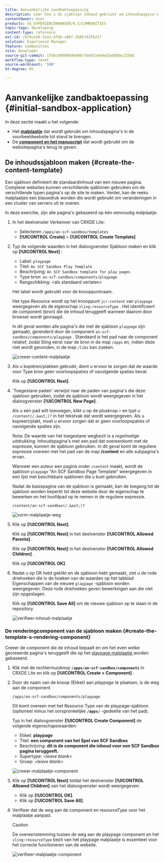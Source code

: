 ```yaml
---
title: Aanvankelijke zandbaktoepassing
description: Leer hoe u de sjabloon Inhoud gebruikt om inhoudspagina's en een component en script te maken waarmee websitepagina's worden weergegeven.
contentOwner: User
products: SG_EXPERIENCEMANAGER/6.5/COMMUNITIES
topic-tags: developing
content-type: reference
exl-id: cbf9ce36-53a2-4f4b-a96f-3b05743f6217
solution: Experience Manager
feature: Communities
role: Developer
source-git-commit: 1f56c99980846400cfde8fa4e9a55e885bc2258d
workflow-type: tm+mt
source-wordcount: '599'
ht-degree: 0%

---
```


# Aanvankelijke zandbaktoepassing {#initial-sandbox-application}

In deze sectie maakt u het volgende:

* Het **[malplaatje](#createthepagetemplate)** dat wordt gebruikt om inhoudspagina&#39;s in de voorbeeldwebsite tot stand te brengen.
* De **[component en het manuscript](#create-the-template-s-rendering-component)** dat wordt gebruikt om de websitepagina&#39;s terug te geven.

## De inhoudssjabloon maken {#create-the-content-template}

Een sjabloon definieert de standaardinhoud van een nieuwe pagina. Complexe websites kunnen verschillende sjablonen gebruiken om de verschillende typen pagina&#39;s op de site te maken. Verder, kan de reeks malplaatjes een blauwdruk worden die wordt gebruikt om veranderingen in een cluster van servers uit te voeren.

In deze exercitie, zijn alle pagina&#39;s gebaseerd op één eenvoudig malplaatje.

1. In het deelvenster Verkenner van CRXDE Lite:

   * Selecteren `/apps/an-scf-sandbox/templates`
   * **[!UICONTROL Create]** > **[!UICONTROL Create Template]**

1. Typ de volgende waarden in het dialoogvenster Sjabloon maken en klik op **[!UICONTROL Next]** :

   * Label: `playpage`
   * Titel: `An SCF Sandbox Play Template`
   * Beschrijving: `An SCF Sandbox template for play pages`
   * Type bron: `an-scf-sandbox/components/playpage`
   * Rangschikking: &lt;als standaard verlaten>

   Het label wordt gebruikt voor de knooppuntnaam.

   Het type Resource wordt op het knooppunt `jcr:content` van `playpage` weergegeven als de eigenschap `sling:resourceType` . Het identificeert de component (bron) die de inhoud teruggeeft wanneer daarom door browser wordt gevraagd.

   In dit geval worden alle pagina&#39;s die met de sjabloon `playpage` zijn gemaakt, gerenderd door de component `an-scf-sandbox/components/playpage` . Standaard is het pad naar de component relatief, zodat Sling eerst naar de bron in de map `/apps` en, indien deze niet wordt gevonden, in de map `/libs` kan zoeken.

   ![ creeer-content-malplaatje ](assets/create-content-template-1.png)

1. Als u kopiëren/plakken gebruikt, dient u ervoor te zorgen dat de waarde voor Type bron geen voorloopspaties of navolgende spaties bevat.

   Klik op **[!UICONTROL Next]**.

1. &#39;Toegestane paden&#39; verwijst naar de paden van pagina&#39;s die deze sjabloon gebruiken, zodat de sjabloon wordt weergegeven in het dialoogvenster **[!UICONTROL New Page]** .

   Als u een pad wilt toevoegen, klikt u op de plusknop `+` en typt u `/content(/.&ast;)?` in het tekstvak dat wordt weergegeven. Als u kopieert/plakt, moet u ervoor zorgen dat er geen voorloopspaties of navolgende spaties zijn.

   Nota: De waarde van het toegestane wegbezit is a *regelmatige uitdrukking*. Inhoudspagina&#39;s met een pad dat overeenkomt met de expressie, kunnen de sjabloon gebruiken. In dit geval komt de reguliere expressie overeen met het pad van de map **/content** en alle subpagina&#39;s ervan.

   Wanneer een auteur een pagina onder `/content` maakt, wordt de sjabloon `playpage` &quot;An SCF Sandbox Page Template&quot; weergegeven in een lijst met beschikbare sjablonen die u kunt gebruiken.

   Nadat de basispagina van de sjabloon is gemaakt, kan de toegang tot de sjabloon worden beperkt tot deze website door de eigenschap te bewerken en het hoofdpad op te nemen in de reguliere expressie.

   `/content/an-scf-sandbox(/.&ast;)?`

   ![ vorm-malplaatje-weg ](assets/configure-template-path.png)

1. Klik op **[!UICONTROL Next]**.

   Klik op **[!UICONTROL Next]** in het deelvenster **[!UICONTROL Allowed Parents]** .

   Klik op **[!UICONTROL Next]** in het deelvenster **[!UICONTROL Allowed Children]** .

   Klik op **[!UICONTROL OK]**.

1. Nadat u op OK hebt geklikt en de sjabloon hebt gemaakt, ziet u de rode driehoeken die in de hoeken van de waarden op het tabblad Eigenschappen van de nieuwe `playpage` -sjabloon worden weergegeven. Deze rode driehoeken geven bewerkingen aan die niet zijn opgeslagen.

   Klik op **[!UICONTROL Save All]** om de nieuwe sjabloon op te slaan in de repository.

   ![ verifieer-inhoud-malplaatje ](assets/verify-content-template.png)

### De renderingcomponent van de sjabloon maken {#create-the-template-s-rendering-component}

Creeer de *component* die de inhoud bepaalt en om het even welke gecreeerde pagina&#39;s teruggeeft die op het [ playpage malplaatje ](#createthepagetemplate) worden gebaseerd.

1. Klik met de rechtermuisknop **`/apps/an-scf-sandbox/components`** in CRXDE Lite en klik op **[!UICONTROL Create > Component]** .
1. Door de naam van de knoop (Etiket) aan *playpage* te plaatsen, is de weg aan de component

   `/apps/an-scf-sandbox/components/playpage`

   Dit komt overeen met het Resource Type van de playpage-sjabloon (optioneel minus het oorspronkelijke **`/apps/`** -gedeelte van het pad).

   Typ in het dialoogvenster **[!UICONTROL Create Component]** de volgende eigenschapswaarden:

   * Etiket: **playpage**
   * Titel: **een component van het Spel van SCF Sandbox**
   * Beschrijving: **dit is de component die inhoud voor een SCF Sandbox pagina teruggeeft.**
   * Supertype: *&lt;leave blank>*
   * Groep: *&lt;leave blank>*

   ![ creeer-malplaatje-component ](assets/create-template-component.png)

1. Klik op **[!UICONTROL Next]** totdat het deelvenster **[!UICONTROL Allowed Children]** van het dialoogvenster wordt weergegeven:

   * Klik op **[!UICONTROL OK]**.
   * Klik op **[!UICONTROL Save All]**.

1. Verifieer dat de weg aan de component en resourceType voor het malplaatje aanpast.

   >[!CAUTION]
   >
   >De overeenstemming tussen de weg aan de playpage component en het `sling:resourceType` bezit van het playpage malplaatje is essentieel voor het correcte functioneren van de website.

   ![ verifieer-malplaatje-component ](assets/verify-template-component.png)
